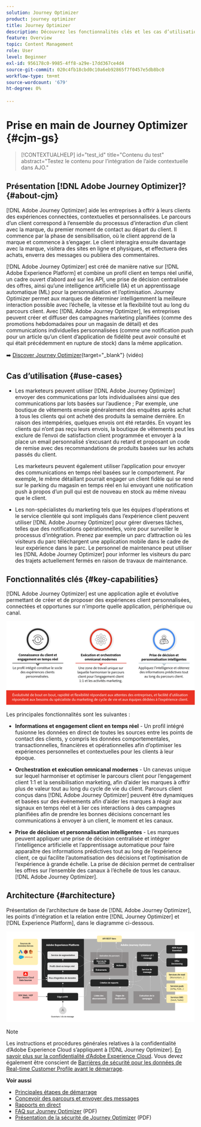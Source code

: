 ```yaml
---
solution: Journey Optimizer
product: journey optimizer
title: Journey Optimizer
description: Découvrez les fonctionnalités clés et les cas d’utilisation d’Adobe Journey Optimizer
feature: Overview
topic: Content Management
role: User
level: Beginner
exl-id: 956178c0-9985-4ff8-a29e-17dd367ce4d4
source-git-commit: 020c4fb18cbd0c10a6eb92865f7f0457e5db8bc0
workflow-type: tm+mt
source-wordcount: '679'
ht-degree: 0%

---
```


# Prise en main de Journey Optimizer {#cjm-gs}

>[!CONTEXTUALHELP]
>id="test_id"
>title="Contenu du test"
>abstract="Testez le contenu pour l’intégration de l’aide contextuelle dans AJO."

## Présentation [!DNL Adobe Journey Optimizer]?{#about-cjm}

[!DNL Adobe Journey Optimizer] aide les entreprises à offrir à leurs clients des expériences connectées, contextuelles et personnalisées. Le parcours d’un client correspond à l’ensemble du processus d’interaction d’un client avec la marque, du premier moment de contact au départ du client. Il commence par la phase de sensibilisation, où le client apprend de la marque et commence à s’engager. Le client interagira ensuite davantage avec la marque, visitera des sites en ligne et physiques, et effectuera des achats, enverra des messages ou publiera des commentaires.

[!DNL Adobe Journey Optimizer] est créé de manière native sur [!DNL Adobe Experience Platform] et combine un profil client en temps réel unifié, un cadre ouvert d’abord axé sur les API, une prise de décision centralisée des offres, ainsi qu’une intelligence artificielle (IA) et un apprentissage automatique (ML) pour la personnalisation et l’optimisation. Journey Optimizer permet aux marques de déterminer intelligemment la meilleure interaction possible avec l’échelle, la vitesse et la flexibilité tout au long du parcours client. Avec [!DNL Adobe Journey Optimizer], les entreprises peuvent créer et diffuser des campagnes marketing planifiées (comme des promotions hebdomadaires pour un magasin de détail) et des communications individuelles personnalisées (comme une notification push pour un article qu’un client d’application de fidélité peut avoir consulté et qui était précédemment en rupture de stock) dans la même application.

➡️ [Discover Journey Optimizer](https://experienceleague.adobe.com/docs/journey-optimizer-learn/tutorials/introduction-to-journey-optimizer/introduction.html){target=&quot;_blank&quot;} (vidéo)


## Cas d’utilisation {#use-cases}

* Les marketeurs peuvent utiliser [!DNL Adobe Journey Optimizer] envoyer des communications par lots individualisées ainsi que des communications par lots basées sur l’audience ; Par exemple, une boutique de vêtements envoie généralement des enquêtes après achat à tous les clients qui ont acheté des produits la semaine dernière. En raison des intempéries, quelques envois ont été retardés. En voyant les clients qui n’ont pas reçu leurs envois, la boutique de vêtements peut les exclure de l’envoi de satisfaction client programmée et envoyer à la place un email personnalisé s’excusant du retard et proposant un code de remise avec des recommandations de produits basées sur les achats passés du client.

   Les marketeurs peuvent également utiliser l’application pour envoyer des communications en temps réel basées sur le comportement. Par exemple, le même détaillant pourrait engager un client fidèle qui se rend sur le parking du magasin en temps réel en lui envoyant une notification push à propos d’un pull qui est de nouveau en stock au même niveau que le client.

* Les non-spécialistes du marketing tels que les équipes d’opérations et le service clientèle qui sont impliqués dans l’expérience client peuvent utiliser [!DNL Adobe Journey Optimizer] pour gérer diverses tâches, telles que des notifications opérationnelles, voire pour surveiller le processus d’intégration. Prenez par exemple un parc d’attraction où les visiteurs du parc téléchargent une application mobile dans le cadre de leur expérience dans le parc. Le personnel de maintenance peut utiliser les [!DNL Adobe Journey Optimizer] pour informer les visiteurs du parc des trajets actuellement fermés en raison de travaux de maintenance.

## Fonctionnalités clés {#key-capabilities}

[!DNL Adobe Journey Optimizer] est une application agile et évolutive permettant de créer et de proposer des expériences client personnalisées, connectées et opportunes sur n’importe quelle application, périphérique ou canal.

![](assets/ajo-capabilities.png)

Les principales fonctionnalités sont les suivantes :

* **Informations et engagement client en temps réel** - Un profil intégré fusionne les données en direct de toutes les sources entre les points de contact des clients, y compris les données comportementales, transactionnelles, financières et opérationnelles afin d’optimiser les expériences personnelles et contextuelles pour les clients à leur époque.

* **Orchestration et exécution omnicanal modernes** - Un canevas unique sur lequel harmoniser et optimiser le parcours client pour l’engagement client 1:1 et la sensibilisation marketing, afin d’aider les marques à offrir plus de valeur tout au long du cycle de vie du client. Parcours client conçus dans [!DNL Adobe Journey Optimizer] peuvent être dynamiques et basées sur des événements afin d’aider les marques à réagir aux signaux en temps réel et à lier ces interactions à des campagnes planifiées afin de prendre les bonnes décisions concernant les communications à envoyer à un client, le moment et les canaux.

* **Prise de décision et personnalisation intelligentes** - Les marques peuvent appliquer une prise de décision centralisée et intégrer l’intelligence artificielle et l’apprentissage automatique pour faire apparaître des informations prédictives tout au long de l’expérience client, ce qui facilite l’automatisation des décisions et l’optimisation de l’expérience à grande échelle. La prise de décision permet de centraliser les offres sur l’ensemble des canaux à l’échelle de tous les canaux. [!DNL Adobe Journey Optimizer].

## Architecture {#architecture}

Présentation de l’architecture de base de [!DNL Adobe Journey Optimizer], les points d’intégration et la relation entre [!DNL Journey Optimizer] et [!DNL Experience Platform], dans le diagramme ci-dessous.

![](assets/ajo-architecture.png)


>[!NOTE]
>
> Les instructions et procédures générales relatives à la confidentialité d’Adobe Experience Cloud s’appliquent à [!DNL Journey Optimizer]. [En savoir plus sur la confidentialité d’Adobe Experience Cloud](https://www.adobe.com/privacy/experience-cloud.html).
> Vous devez également être conscient de [Barrières de sécurité pour les données de Real-time Customer Profile avant le démarrage](https://experienceleague.adobe.com/docs/experience-platform/profile/guardrails.html).


**Voir aussi**

* [Principales étapes de démarrage](quick-start.md)
* [Concevoir des parcours et envoyer des messages](../building-journeys/journey-gs.md)
* [Rapports en direct](../reports/live-report.md)
* [FAQ sur Journey Optimizer](assets/do-not-localize/AJO-FAQ.pdf) (PDF)
* [Présentation de la sécurité de Journey Optimizer](https://www.adobe.com/content/dam/cc/en/security/pdfs/AJO_SecurityOverview.pdf) (PDF)
